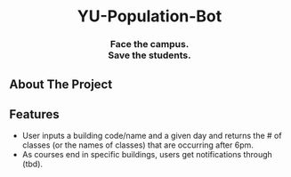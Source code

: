 <h1 align="center">YU-Population-Bot</h1>
<h3 align="center">Face the campus.<br/> Save the students.</h3>


## About The Project

## Features
<ul>
<li>User inputs a building code/name and a given day and returns the # of classes (or the names of classes) that are occurring after 6pm.<br/> </li>
<li>As courses end in specific buildings, users get notifications through (tbd).</li>
</ul>

